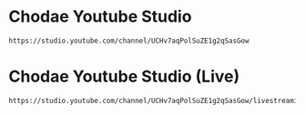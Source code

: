 # Chodae Youtube Studio
    https://studio.youtube.com/channel/UCHv7aqPolSuZE1g2qSasGow
# Chodae Youtube Studio (Live)
    https://studio.youtube.com/channel/UCHv7aqPolSuZE1g2qSasGow/livestreaming/manage